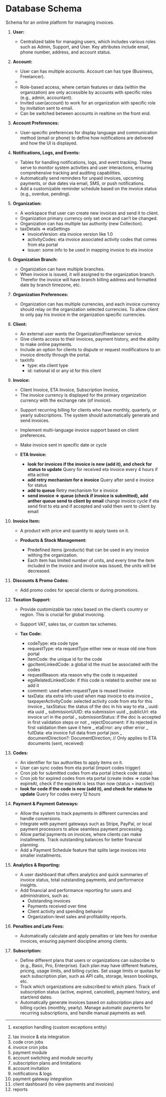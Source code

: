 # Database Schema

Schema for an online platform for managing invoices.

1. **User:**

   - Centralized table for managing users, which includes various roles such as Admin, Support, and User. Key attributes include email, phone number, address,
     and account status.

2. **Account:**

   - User can has multiple accounts. Account can has type (Business, Freelancer).
   - <!-- TODO -->
   - Role-based access, where certain features or data (within the organization) are only accessible by accounts with specific roles (e.g., admin, accountant).
   - Invited user(account) to work for an organization with specific role by invitation sent to email.
   - Can be switched between accounts in realtime on the front end.

3. **Account Preferences:**

   - User-specific preferences for display language and communication method (email or phone) to define how notifications are delivered and how the UI is
     displayed.

4. **Notifications, Logs, and Events:**

   - Tables for handling notifications, logs, and event tracking. These serve to monitor system activities and user interactions, ensuring comprehensive
   tracking and auditing capabilities.
   <!-- TODO -->
   - Automatically send reminders for unpaid invoices, upcoming payments, or due dates via email, SMS, or push notifications.
   - Add a customizable reminder schedule based on the invoice status (e.g., overdue, pending).

5. **Organization:**

   - A workspace that user can create new invoices and send it to client.
   - Organization primary currency only set once and can’t be changed.
   <!-- TODO -->
   - Organization can has multiple tax authority (new Collection).
   - taxDetails ⇒ etaSettings
     - invoiceVersion: eta invoice version like 1.0
     - activityCodes: eta invoice associated activity codes that comes from eta portal
     - issuer: some info to be used in mapping invoice to eta invoice

6. **Organization Branch:**

   - Organization can have multiple branches.
   - When invoice is issued, it will assigned to the organization branch. Therefor the invoice will have branch billing address and formatted date by branch
     timezone, etc.

7. **Organization Preferences:**

   - Organization can has multiple currencies, and each invoice currency should relay on the organization selected currencies. To allow client to only pay his
     invoice in the organization specific currencies.

8. **Client:**

   - An external user wants the Organization/Freelancer service.
     <!-- TODO -->
   - Give clients access to their invoices, payment history, and the ability to make online payments.
   - Include an option for clients to dispute or request modifications to an invoice directly through the portal.
   - taxInfo
     - type: eta client type
     - id: national id or any id for this client

9. **Invoice:**

   - Client Invoice, ETA Invoice, Subscription Invoice,
   - The invoice currency is displayed for the primary organization currency with the exchange rate (of invoice).
   <!-- TODO -->
   - Support recurring billing for clients who have monthly, quarterly, or yearly subscriptions. The system should automatically generate and send invoices.
   - Implement multi-language invoice support based on client preferences.
   - Make invoice sent in specific date or cycle

   - **ETA Invoice:**
     - **look for invoices if the invoice is new (add it), and check for status to update** Query for received eta invoice every 4 hours if etta active
     - **add retry mechanism for e invoice** Query after send e invoice for status
     - **add to queue** Retry mechanism for e invoice
     - **send invoice => queue (check if invoice is submitted), add anther queue send to client by email** change invoice cycle if eta send first to eta and if
       accepted and valid then sent to client by email

10. **Invoice Item:**

    - A product with price and quantity to apply taxes on it.

    - **Products & Stock Management:**

      - Predefined items (_products_) that can be used in any invoice withing the organization.
      - Each item has limited number of units, and every time the item included in the invoice and invoice was issued, the units will be decreased.

11. **Discounts & Promo Codes:**
    <!-- TODO -->

    - Add promo codes for special clients or during promotions.

12. **Taxation Support:**

    - Provide customizable tax rates based on the client’s country or region. This is crucial for global invoicing.
    - Support VAT, sales tax, or custom tax schemes.

    - **Tax Code:**
       <!-- TODO -->

      - codeType: eta code type
      - requestType: eta requestType either new or reuse old one from portal
      - itemCode: the unique id for the code
      - gpcItemLinkedCode: a global id the must be associated with the codes
      - requestReason: eta reason why the code is requested
      - egsRelatedLinkedCode: if this code is related to another one so add it
      - comment: used when requestType is reused Invoice
      - taxData: eta extra info used when map invoice to eta invoice _ taxpayerActivityCode: selected activity code from eta for this invoice _ taxStatus: the
        status of the doc in his way to eta _ uuid: eta uuid _ submissionUUID: eta submission uuid _ publicUrl: eta invoice url in the portal _
        submissionStatus: if the doc is accepted in first validation steps or not _ rejectDocument: if its rejected in first validation then save it here _
        etaError: any other error _ fullData: eta invoice full data from portal json _ documentDirection?: DocumentDirection; // Only applies to ETA documents
        (sent, received)

13. **Codes:**

    - An identifier for tax authorities to apply items on it.
    <!-- TODO -->
    - User can sync codes from eta portal (import codes trigger)
    - Cron job for submitted codes from eta portal (check code status)
    - Cron job for expired codes from eta portal (create index => code has expireAt, check if the expireAt is less than now (status = inactive))
    - **look for code if the code is new (add it), and check for status to update** Query for codes every 12 hours

14. **Payment & Payment Gateways:**
    <!-- TODO -->

    - Allow the system to track payments in different currencies and handle conversions.
    - Integrate with payment gateways such as Stripe, PayPal, or local payment processors to allow seamless payment processing.
    - Allow partial payments on invoices, where clients can make installments. Track outstanding balances for better financial planning.
    - Add a Payment Schedule feature that splits large invoices into smaller installments.

15. **Analytics & Reporting:**
    <!-- TODO -->

    - A user dashboard that offers analytics and quick summaries of invoice status, total outstanding payments, and performance insights.
    - Add financial and performance reporting for users and administrators, such as:
      - Outstanding invoices
      - Payments received over time
      - Client activity and spending behavior
      - Organization-level sales and profitability reports.

16. **Penalties and Late Fees:**
    <!-- TODO -->

    - Automatically calculate and apply penalties or late fees for overdue invoices, ensuring payment discipline among clients.

17. **Subscription:**

    - Define different plans that users or organizations can subscribe to (e.g., Basic, Pro, Enterprise). Each plan may have different features, pricing, usage
      limits, and billing cycles. Set usage limits or quotas for each subscription plan, such as API calls, storage, lesson bookings, etc.
    - Track which organizations are subscribed to which plans. Track of subscription status (active, expired, canceled), payment history, and start/end dates.

    <!-- TODO -->

    <!-- - Enable subscription billing, tracking clients who subscribe to ongoing services, and automatically managing renewals and cancellations. -->

    - Automatically generate invoices based on subscription plans and billing cycles (monthly, yearly). Manage automatic payments for recurring subscriptions,
      and handle manual payments as well.

---

1. exception handling (custom exceptions entity)
<!-- 2. organization tax support -->
2. tax invoice & eta integration
3. code cron jobs
4. invoice cron jobs
5. payment module
6. account switching and module security
7. subscription plans and limitations
8. account invitation
9. notifications & logs
10. payment gateway integration
11. client dashboard (to view payments and invoices)
12. reports
